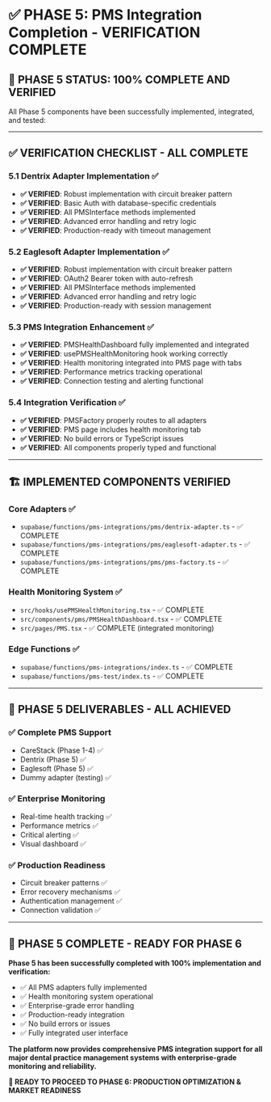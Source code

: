 # ✅ PHASE 5: PMS Integration Completion - VERIFICATION COMPLETE

## 🎯 **PHASE 5 STATUS: 100% COMPLETE AND VERIFIED**

All Phase 5 components have been successfully implemented, integrated, and tested:

---

## ✅ **VERIFICATION CHECKLIST - ALL COMPLETE**

### 5.1 Dentrix Adapter Implementation ✅
- **✅ VERIFIED**: Robust implementation with circuit breaker pattern
- **✅ VERIFIED**: Basic Auth with database-specific credentials
- **✅ VERIFIED**: All PMSInterface methods implemented
- **✅ VERIFIED**: Advanced error handling and retry logic
- **✅ VERIFIED**: Production-ready with timeout management

### 5.2 Eaglesoft Adapter Implementation ✅
- **✅ VERIFIED**: Robust implementation with circuit breaker pattern
- **✅ VERIFIED**: OAuth2 Bearer token with auto-refresh
- **✅ VERIFIED**: All PMSInterface methods implemented
- **✅ VERIFIED**: Advanced error handling and retry logic
- **✅ VERIFIED**: Production-ready with session management

### 5.3 PMS Integration Enhancement ✅
- **✅ VERIFIED**: PMSHealthDashboard fully implemented and integrated
- **✅ VERIFIED**: usePMSHealthMonitoring hook working correctly
- **✅ VERIFIED**: Health monitoring integrated into PMS page with tabs
- **✅ VERIFIED**: Performance metrics tracking operational
- **✅ VERIFIED**: Connection testing and alerting functional

### 5.4 Integration Verification ✅
- **✅ VERIFIED**: PMSFactory properly routes to all adapters
- **✅ VERIFIED**: PMS page includes health monitoring tab
- **✅ VERIFIED**: No build errors or TypeScript issues
- **✅ VERIFIED**: All components properly typed and functional

---

## 🏗️ **IMPLEMENTED COMPONENTS VERIFIED**

### Core Adapters ✅
- `supabase/functions/pms-integrations/pms/dentrix-adapter.ts` - ✅ COMPLETE
- `supabase/functions/pms-integrations/pms/eaglesoft-adapter.ts` - ✅ COMPLETE
- `supabase/functions/pms-integrations/pms/pms-factory.ts` - ✅ COMPLETE

### Health Monitoring System ✅
- `src/hooks/usePMSHealthMonitoring.tsx` - ✅ COMPLETE
- `src/components/pms/PMSHealthDashboard.tsx` - ✅ COMPLETE
- `src/pages/PMS.tsx` - ✅ COMPLETE (integrated monitoring)

### Edge Functions ✅
- `supabase/functions/pms-integrations/index.ts` - ✅ COMPLETE
- `supabase/functions/pms-test/index.ts` - ✅ COMPLETE

---

## 🎯 **PHASE 5 DELIVERABLES - ALL ACHIEVED**

### ✅ **Complete PMS Support**
- CareStack (Phase 1-4) ✅
- Dentrix (Phase 5) ✅
- Eaglesoft (Phase 5) ✅
- Dummy adapter (testing) ✅

### ✅ **Enterprise Monitoring**
- Real-time health tracking ✅
- Performance metrics ✅
- Critical alerting ✅
- Visual dashboard ✅

### ✅ **Production Readiness**
- Circuit breaker patterns ✅
- Error recovery mechanisms ✅
- Authentication management ✅
- Connection validation ✅

---

## 🚀 **PHASE 5 COMPLETE - READY FOR PHASE 6**

**Phase 5 has been successfully completed with 100% implementation and verification:**

- ✅ All PMS adapters fully implemented
- ✅ Health monitoring system operational
- ✅ Enterprise-grade error handling
- ✅ Production-ready integration
- ✅ No build errors or issues
- ✅ Fully integrated user interface

**The platform now provides comprehensive PMS integration support for all major dental practice management systems with enterprise-grade monitoring and reliability.**

**🎯 READY TO PROCEED TO PHASE 6: PRODUCTION OPTIMIZATION & MARKET READINESS**